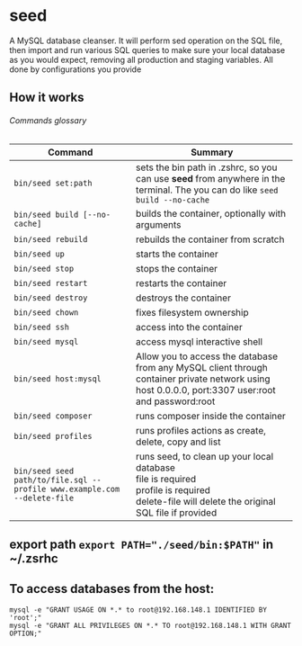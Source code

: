 # seed
A MySQL database cleanser. It will perform sed operation on the SQL file, then import and run various SQL queries to make sure your local database as you would expect, removing all production and staging variables.
All done by configurations you provide

## How it works


###### Commands glossary
| Command                                                                  | Summary                                                                                                                                               |
|--------------------------------------------------------------------------|-------------------------------------------------------------------------------------------------------------------------------------------------------|
| `bin/seed set:path`                                                      | sets the bin path in .zshrc, so you can use **seed** from anywhere in the terminal. The you can do like `seed build --no-cache`                       |
| `bin/seed build [--no-cache]`                                            | builds the container, optionally with arguments                                                                                                       |
| `bin/seed rebuild`                                                       | rebuilds the container from scratch                                                                                                                   |
| `bin/seed up`                                                            | starts the container                                                                                                                                  |
| `bin/seed stop`                                                          | stops the container                                                                                                                                   |
| `bin/seed restart`                                                       | restarts the container                                                                                                                                |
| `bin/seed destroy`                                                       | destroys the container                                                                                                                                |
| `bin/seed chown`                                                         | fixes filesystem ownership                                                                                                                            |
| `bin/seed ssh`                                                           | access into the container                                                                                                                             |
| `bin/seed mysql`                                                         | access mysql interactive shell                                                                                                                        |
| `bin/seed host:mysql`                                                    | Allow you to access the database from any MySQL client through container private network using host 0.0.0.0, port:3307 user:root and password:root    |
| `bin/seed composer`                                                      | runs composer inside the container                                                                                                                    |
| `bin/seed profiles`                                                      | runs profiles actions as create, delete, copy and list                                                                                                |
| `bin/seed seed path/to/file.sql --profile www.example.com --delete-file` | runs seed, to clean up your local database<br/>file is required<br/>profile is required<br/>delete-file will delete the original SQL file if provided |



## export path `export PATH="./seed/bin:$PATH"` in ~/.zsrhc


## To access databases from the host:

```shell
mysql -e "GRANT USAGE ON *.* to root@192.168.148.1 IDENTIFIED BY 'root';"
mysql -e "GRANT ALL PRIVILEGES ON *.* TO root@192.168.148.1 WITH GRANT OPTION;"
```
